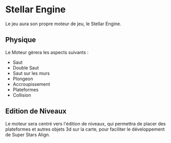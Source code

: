 # Stellar Engine

Le jeu aura son propre moteur de jeu, le Stellar Engine. 

## Physique

Le Moteur gèrera les aspects suivants :

- Saut
- Double Saut
- Saut sur les murs
- Plongeon
- Accroupissement
- Plateformes
- Collision

## Edition de Niveaux

Le moteur sera centré vers l'édition de niveaux, qui permettra de placer des plateformes et autres objets 3d sur la carte, pour faciliter le développement de Super Stars Align.
